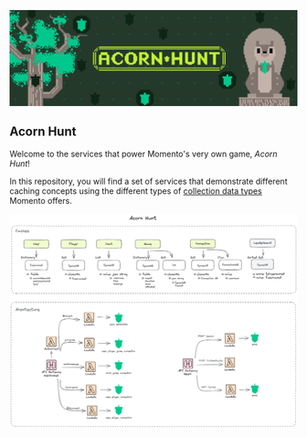![](./images/banner.png)

## Acorn Hunt

Welcome to the services that power Momento's very own game, *Acorn Hunt*!

In this repository, you will find a set of services that demonstrate different caching concepts using the different types of [collection data types](https://docs.momentohq.com/develop/datatypes) Momento offers. 

![Architecture and Caching diagram](./images/acorn-hunt.png)